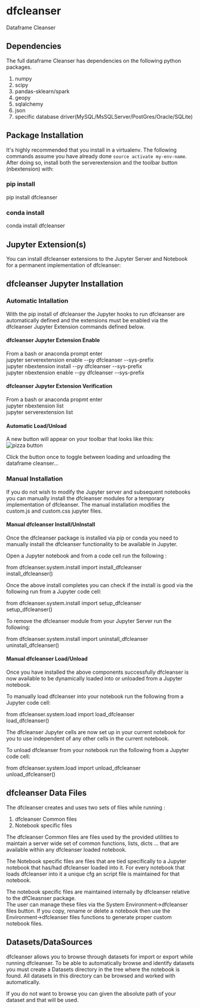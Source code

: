 # dfcleanser
Dataframe Cleanser

## Dependencies
The full dataframe Cleanser has dependencies on the following python packages.
1) numpy
2) scipy
3) pandas-sklearn/spark
4) geopy
5) sqlalchemy
6) json
7) specific database driver(MySQL/MsSQLServer/PostGres/Oracle/SQLite)

## Package Installation
It's highly recommended that you install in a virtualenv. The following commands assume you have already done 
`source activate my-env-name`. After doing so, install both the serverextension and the toolbar button (nbextension) with:

### pip install
pip install dfcleanser

### conda install
conda install dfcleanser

## Jupyter Extension(s) 
You can install dfcleanser extensions to the Jupyter Server and Notebook for a permanent implementation of dfcleanser:

## dfcleanser Jupyter Installation

### Automatic Intallation

With the pip install of dfcleanser the Jupyter hooks to run dfcleanser are automatically defined and 
the extensions must be enabled via the dfcleanser Jupyter Extension commands defined below.

#### dfcleanser Jupyter Extension Enable

From a bash or anaconda prompt enter</br>
jupyter serverextension enable --py dfcleanser --sys-prefix</br>
jupyter nbextension install --py dfcleanser --sys-prefix</br>
jupyter nbextension enable --py dfcleanser --sys-prefix

#### dfcleanser Jupyter Extension Verification

From a bash or anaconda propmt enter</br>
jupyter nbextension list</br>
jupyter serverextension list

#### Automatic Load/Unload

A new button will appear on your toolbar that looks like this:  
![pizza button](https://github.com/peterskipper/pizzabutton/raw/master/images/button.png "Pizza Delivery Button")

Click the button once to toggle between loading and unloading the dataframe cleanser...

### Manual Installation
If you do not wish to modify the Jupyter server and subsequent notebooks you can manually install the dfcleanser 
modules for a temporary implementation of dfcleanser. The manual installation modifies the custom.js and 
custom.css jupyter files.

#### Manual dfcleanser Install/UnInstall
Once the dfcleanser package is installed via pip or conda you need to manually install the dfcleanser 
functionality to be available in Jupyter.

Open a Jupyter notebook and from a code cell run the following :

from dfcleanser.system.install import install_dfcleanser</br>
install_dfcleanser()

Once the above install completes you can check if the install is good via the following run from a Jupyter 
code cell:

from dfcleanser.system.install import setup_dfcleanser</br>
setup_dfcleanser()

To remove the dfcleanser module from your Jupyter Server run the following:

from dfcleanser.system.install import uninstall_dfcleanser</br>
uninstall_dfcleanser()

#### Manual dfcleanser Load/Unload
Once you have installed the above components successfully dfcleanser is now available to be dynamically 
loaded into or unloaded from a Jupyter notebook.

To manually load dfcleanser into your notebook run the following from a Jupyter code cell:

from dfcleanser.system.load import load_dfcleanser</br>
load_dfcleanser()

The dfcleanser Jupyter cells are now set up in your current notebook for you to use independent of any 
other cells in the current notebook.

To unload dfcleanser from your notebook run the following from a Jupyter code cell:

from dfcleanser.system.load import unload_dfcleanser</br>
unload_dfcleanser()


## dfcleanser Data Files

The dfcleanser creates and uses two sets of files while running :

1) dfcleanser Common files
2) Notebook specific files

The dfcleanser Common files are files used by the provided utilities to maintain a server wide set of 
common functions, lists, dicts ... that are available within any dfcleanser loaded notebook.

The Notebook specific files are files that are tied specifically to a Jupyter notebook that has/had dfcleanser 
loaded into it. For every notebook that loads dfcleanser into it a unique cfg an script file is maintained for
that notebook.

The notebook specific files are maintained internally by dfcleanser relative to the dfCleasnser package.  
The user can manage these files via the System Environment->dfcleanser files button.  If you copy, rename 
or delete a notebook then use the Environment->dfcleanser files functions to generate proper custom 
notebook files.

## Datasets/DataSources

dfcleanser allows you to browse through datasets for import or export while running dfcleanser.  To be able to 
automatically browse and identify datasets you must create a Datasets directory in the tree where the notebook 
is found. All datasets in this directory can be browsed and worked with automatically.  

If you do not want to browse you can given the absolute path of your dataset and that will be used.


